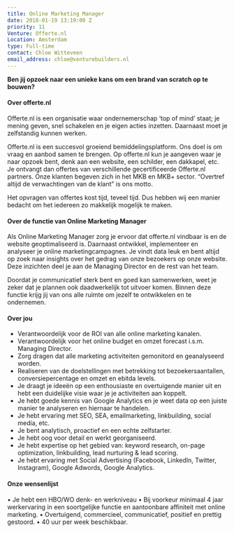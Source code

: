 ```yaml
---
title: Online Marketing Manager
date: 2018-01-19 13:19:00 Z
priority: 11
Venture: Offerte.nl
Location: Amsterdam
type: Full-time
contact: Chloe Witteveen
email_address: chloe@venturebuilders.nl
---
```


**Ben jij opzoek naar een unieke kans om een brand van scratch op te bouwen?**

#### Over offerte.nl

Offerte.nl is een organisatie waar ondernemerschap ‘top of mind’ staat; je mening geven, snel schakelen en je eigen acties inzetten. Daarnaast moet je zelfstandig kunnen werken.

Offerte.nl is een succesvol groeiend bemiddelingsplatform. Ons doel is om vraag en aanbod samen te brengen. Op offerte.nl kun je aangeven waar je naar opzoek bent, denk aan een website, een schilder, een dakkapel, etc. Je ontvangt dan offertes van verschillende gecertificeerde Offerte.nl partners. Onze klanten begeven zich in het MKB en MKB+ sector. “Overtref altijd de verwachtingen van de klant” is ons motto.

Het opvragen van offertes kost tijd, teveel tijd. Dus hebben wij een manier bedacht om het iedereen zo makkelijk mogelijk te maken.

#### Over de functie van Online Marketing Manager

Als Online Marketing Manager zorg je ervoor dat offerte.nl vindbaar is en de website geoptimaliseerd is. Daarnaast ontwikkel, implementeer en analyseer je online marketingcampagnes. 
Je vindt data leuk en bent altijd op zoek naar insights over het gedrag van onze bezoekers op onze website. Deze inzichten deel je aan de Managing Director en de rest van het team. 

Doordat je communicatief sterk bent en goed kan samenwerken, weet je zeker dat je plannen ook daadwerkelijk tot uitvoer komen. Binnen deze functie krijg jij van ons alle ruimte om jezelf te ontwikkelen en te ondernemen.

#### Over jou

* Verantwoordelijk voor de ROI van alle online marketing kanalen.
* Verantwoordelijk voor het online budget en omzet forecast i.s.m. Managing Director.
* Zorg dragen dat alle marketing activiteiten gemonitord en geanalyseerd worden.
* Realiseren van de doelstellingen met betrekking tot bezoekersaantallen, conversiepercentage en omzet en ebitda levels.
* Je draagt je ideeën op een enthousiaste en overtuigende manier uit en hebt een duidelijke visie waar je je activiteiten aan koppelt.
* Je hebt goede kennis van Google Analytics en je weet data op een juiste manier te analyseren en hiernaar te handelen.
* Je hebt ervaring met SEO, SEA, emailmarketing, linkbuilding, social media, etc.
* Je bent analytisch, proactief en een echte zelfstarter.
* Je hebt oog voor detail en werkt georganiseerd.
* Je hebt expertise op het gebied van: keyword research, on-page optimization, linkbuilding, lead nurturing & lead scoring.
* Je hebt ervaring met Social Advertising (Facebook, LinkedIn, Twitter, Instagram), Google Adwords, Google Analytics.


#### Onze wensenlijst 

• Je hebt een HBO/WO denk- en werkniveau
• Bij voorkeur minimaal 4 jaar werkervaring in een soortgelijke functie en aantoonbare affiniteit met online marketing.
• Overtuigend, commercieel, communicatief, positief en prettig gestoord.
• 40 uur per week beschikbaar.


